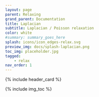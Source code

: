 ```yaml
---
layout: page
parent: Relaxing
grand_parent: Documentation
title: Laplacian
subtitle: Laplacian / Poisson relaxation
color: white
#summary: summary_goes_here
splash: icons/icon_edges-relax.svg
preview_img: docs/splash-laplacian.png
toc_img: placeholder.jpg
tagged: 
    - relax
nav_order: 1
---
```


{% include header_card %}

{% include img_toc %}

